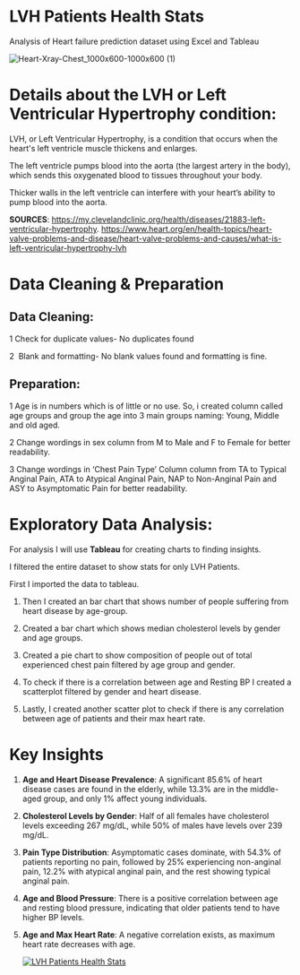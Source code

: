 # LVH Patients Health Stats
Analysis of Heart failure prediction dataset using Excel and Tableau

![Heart-Xray-Chest_1000x600-1000x600 (1)](https://github.com/SparshMishra42/Heart_Health_Analysis/assets/143194226/b76818df-f838-4c02-937a-a44a22d5ec1d)


# Details about the LVH or Left Ventricular Hypertrophy condition:

LVH, or Left Ventricular Hypertrophy, is a condition that occurs when the heart's left ventricle muscle thickens and enlarges.

The left ventricle pumps blood into the aorta (the largest artery in the body), which sends this oxygenated blood to tissues throughout your body.

Thicker walls in the left ventricle can interfere with your heart’s ability to pump blood into the aorta.

**SOURCES**: https://my.clevelandclinic.org/health/diseases/21883-left-ventricular-hypertrophy.
         https://www.heart.org/en/health-topics/heart-valve-problems-and-disease/heart-valve-problems-and-causes/what-is-left-ventricular-hypertrophy-lvh
         
# Data Cleaning & Preparation

## Data Cleaning:

1  Check for duplicate values- No duplicates found

2  Blank and formatting- No blank values found and formatting is fine.

## Preparation:

1 Age is in numbers which is of little or no use. So, i created column called age groups and group the age into 3 main groups naming: Young, Middle and old aged.

2 Change wordings in sex column from M to Male and F to Female for better readability.

3 Change wordings in ‘Chest Pain Type’ Column column from TA to Typical Anginal Pain, ATA to Atypical Anginal Pain, NAP to Non-Anginal Pain and ASY to Asymptomatic Pain for better readability.

# Exploratory Data Analysis:

For analysis I will use **Tableau** for creating charts to finding insights.

I filtered the entire dataset to show stats for only LVH Patients.

First I imported the data to tableau.

1. Then I created an bar chart that shows number of people suffering from heart disease by age-group.

2. Created a bar chart which shows median cholesterol levels by gender and age groups.

4. Created a pie chart to show composition of people out of total experienced chest pain filtered by age group and gender.

5. To check if there is a correlation between age and Resting BP I created a scatterplot filtered by gender and heart disease.

6. Lastly, I created another scatter plot to check if there is any correlation between age of patients and their max heart rate.


# Key Insights

1. **Age and Heart Disease Prevalence**: A significant 85.6% of heart disease cases are found in the elderly, while 13.3% are in the middle-aged group, and only 1% affect young individuals.

2. **Cholesterol Levels by Gender**: Half of all females have cholesterol levels exceeding 267 mg/dL, while 50% of males have levels over 239 mg/dL.

3. **Pain Type Distribution**: Asymptomatic cases dominate, with 54.3% of patients reporting no pain, followed by 25% experiencing non-anginal pain, 12.2% with atypical anginal pain, and the rest showing typical anginal pain.

4. **Age and Blood Pressure**: There is a positive correlation between age and resting blood pressure, indicating that older patients tend to have higher BP levels.

5. **Age and Max Heart Rate**: A negative correlation exists, as maximum heart rate decreases with age.

   <div class='tableauPlaceholder' id='viz1730795188404' style='position: relative'><noscript><a href='#'><img alt='LVH Patients Health Stats ' src='https:&#47;&#47;public.tableau.com&#47;static&#47;images&#47;He&#47;HealthStatsofLVHPatients&#47;Dashboard1&#47;1_rss.png' style='border: none' /></a></noscript><object class='tableauViz'  style='display:none;'><param name='host_url' value='https%3A%2F%2Fpublic.tableau.com%2F' /> <param name='embed_code_version' value='3' /> <param name='site_root' value='' /><param name='name' value='HealthStatsofLVHPatients&#47;Dashboard1' /><param name='tabs' value='no' /><param name='toolbar' value='yes' /><param name='static_image' value='https:&#47;&#47;public.tableau.com&#47;static&#47;images&#47;He&#47;HealthStatsofLVHPatients&#47;Dashboard1&#47;1.png' /> <param name='animate_transition' value='yes' /><param name='display_static_image' value='yes' /><param name='display_spinner' value='yes' /><param name='display_overlay' value='yes' /><param name='display_count' value='yes' /><param name='language' value='en-US' /></object></div>                <script type='text/javascript'>                    var divElement = document.getElementById('viz1730795188404');                    var vizElement = divElement.getElementsByTagName('object')[0];                    if ( divElement.offsetWidth > 800 ) { vizElement.style.width='1400px';vizElement.style.height='827px';} else if ( divElement.offsetWidth > 500 ) { vizElement.style.width='1400px';vizElement.style.height='827px';} else { vizElement.style.width='100%';vizElement.style.height='1977px';}                     var scriptElement = document.createElement('script');                    scriptElement.src = 'https://public.tableau.com/javascripts/api/viz_v1.js';                    vizElement.parentNode.insertBefore(scriptElement, vizElement);                </script>

